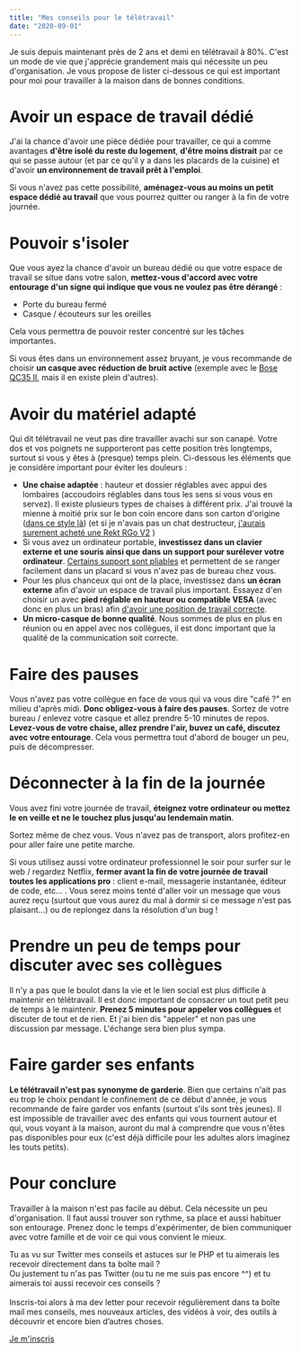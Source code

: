 ```yaml
---
title: "Mes conseils pour le télétravail"
date: "2020-09-01"
---
```


Je suis depuis maintenant près de 2 ans et demi en télétravail à 80%. C'est un mode de vie que j'apprécie grandement mais qui nécessite un peu d'organisation. Je vous propose de lister ci-dessous ce qui est important pour moi pour travailler à la maison dans de bonnes conditions.

# Avoir un espace de travail dédié

J'ai la chance d'avoir une pièce dédiée pour travailler, ce qui a comme avantages **d'être isolé du reste du logement**, **d'être moins distrait** par ce qui se passe autour (et par ce qu'il y a dans les placards de la cuisine) et d'avoir **un environnement de travail prêt à l'emploi**.

Si vous n'avez pas cette possibilité, **aménagez-vous au moins un petit espace dédié au travail** que vous pourrez quitter ou ranger à la fin de votre journée.

# Pouvoir s'isoler 
Que vous ayez la chance d'avoir un bureau dédié ou que votre espace de travail se situe dans votre salon, **mettez-vous d'accord avec votre entourage d'un signe qui indique que vous ne voulez pas être dérangé** :

- Porte du bureau fermé
- Casque / écouteurs sur les oreilles
 
 Cela vous permettra de pouvoir rester concentré sur les tâches importantes.
 
 Si vous êtes dans un environnement assez bruyant, je vous recommande de choisir **un casque avec réduction de bruit active** (exemple avec le [Bose QC35 II](https://www.bose.fr/fr_fr/products/headphones/over_ear_headphones/quietcomfort-35-wireless-ii.html#v=qc35_ii_black), mais il en existe plein d'autres).

# Avoir du matériel adapté
Qui dit télétravail ne veut pas dire travailler avachi sur son canapé. Votre dos et vos poignets ne supporteront pas cette position très longtemps, surtout si vous y êtes à (presque) temps plein. Ci-dessous les éléments que je considère important pour éviter les douleurs :

- **Une chaise adaptée** : hauteur et dossier réglables avec appui des lombaires (accoudoirs réglables dans tous les sens si vous vous en servez). Il existe plusieurs types de chaises à différent prix. J'ai trouvé la mienne à moitié prix sur le bon coin encore dans son carton d'origine ([dans ce style là](https://www.amazon.fr/FIXKIT-Ergonomique-Accoudoirs-Appui-Tête-Confortable/dp/B07FYRKXR6/ref=sr_1_17?__mk_fr_FR=ÅMÅŽÕÑ&dchild=1&keywords=chaise+ergonomique&qid=1599072487&sr=8-17)) (et si je n'avais pas un chat destructeur, [j'aurais surement acheté une Rekt RGo V2](https://rekt.fr/produit/rekt-rgo/?version=blackblack) )
- Si vous avez un ordinateur portable, **investissez dans un clavier externe et une souris ainsi que dans un support pour surélever votre ordinateur**. [Certains support sont pliables](https://www.therooststand.com) et permettent de se ranger facilement dans un placard si vous n'avez pas de bureau chez vous.
- Pour les plus chanceux qui ont de la place, investissez dans **un écran externe** afin d'avoir un espace de travail plus important. Essayez d'en choisir un avec **pied réglable en hauteur ou compatible VESA** (avec donc en plus un bras) afin [d'avoir une position de travail correcte](http://www.inrs.fr/risques/travail-ecran/prevention-risques.html).
- **Un micro-casque de bonne qualité**. Nous sommes de plus en plus en réunion ou en appel avec nos collègues, il est donc important que la qualité de la communication soit correcte.

# Faire des pauses
Vous n'avez pas votre collègue en face de vous qui va vous dire "café ?" en milieu d'après midi. **Donc obligez-vous à faire des pauses**. Sortez de votre bureau / enlevez votre casque et allez prendre 5-10 minutes de repos. **Levez-vous de votre chaise, allez prendre l'air, buvez un café, discutez avec votre entourage**. Cela vous permettra tout d'abord de bouger un peu, puis de décompresser.

# Déconnecter à la fin de la journée
Vous avez fini votre journée de travail, **éteignez votre ordinateur ou mettez le en veille et ne le touchez plus jusqu'au lendemain matin**.

Sortez même de chez vous. Vous n'avez pas de transport, alors profitez-en pour aller faire une petite marche.

Si vous utilisez aussi votre ordinateur professionnel le soir pour surfer sur le web / regardez Netflix, **fermer avant la fin de votre journée de travail toutes les applications pro** : client e-mail, messagerie instantanée, éditeur de code, etc... . Vous serez moins tenté d'aller voir un message que vous aurez reçu (surtout que vous aurez du mal à dormir si ce message n'est pas plaisant...) ou de replongez dans la résolution d'un bug !

# Prendre un peu de temps pour discuter avec ses collègues
Il n'y a pas que le boulot dans la vie et le lien social est plus difficile à maintenir en télétravail. Il est donc important de consacrer un tout petit peu de temps à le maintenir. **Prenez 5 minutes pour appeler vos collègues** et discuter de tout et de rien. Et j'ai bien dis "appeler" et non pas une discussion par message. L'échange sera bien plus sympa.

# Faire garder ses enfants
**Le télétravail n'est pas synonyme de garderie**. Bien que certains n'ait pas eu trop le choix pendant le confinement de ce début d'année, je vous recommande de faire garder vos enfants (surtout s'ils sont très jeunes). Il est impossible de travailler avec des enfants qui vous tournent autour et qui, vous voyant à la maison, auront du mal à comprendre que vous n'êtes pas disponibles pour eux (c'est déjà difficile pour les adultes alors imaginez les touts petits).

# Pour conclure
Travailler à la maison n'est pas facile au début. Cela nécessite un peu d'organisation. Il faut aussi trouver son rythme, sa place et aussi habituer son entourage. Prenez donc le temps d'expérimenter, de bien communiquer avec votre famille et de voir ce qui vous convient le mieux.

<div class="bg-blue-100 px-4 py-4 lg:mb-4 mt-4 lg:mt-12">
        <p class="px-4 py-4">
        Tu as vu sur Twitter <span class="text-blue-700 font-bold">mes conseils et astuces sur le PHP</span> et tu aimerais les recevoir <span class="text-blue-700 font-bold">directement dans ta boîte mail</span> ?<br/>
        Ou justement tu n'as pas Twitter (ou tu ne me suis pas encore ^^) et <span class="text-blue-700 font-bold">tu aimerais toi aussi recevoir ces conseils</span> ?<br/><br/>
        Inscris-toi alors à ma dev letter pour recevoir régulièrement dans ta boîte mail <span class="text-blue-700 font-bold">mes conseils, mes nouveaux articles, des vidéos à voir, des outils à découvrir</span> et encore bien d’autres choses.
        </p>
         <a href="http://bit.ly/klnjmmdevletter" class="bg-blue-200 w-full block py-4 px-4 mt-4 font-bold text-blue-700 mb-4 text-center">Je m'inscris</a>
</div>